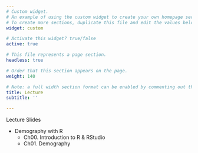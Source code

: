 ```yaml
---
# Custom widget.
# An example of using the custom widget to create your own homepage section.
# To create more sections, duplicate this file and edit the values below as desired.
widget: custom

# Activate this widget? true/false
active: true

# This file represents a page section.
headless: true

# Order that this section appears on the page.
weight: 140

# Note: a full width section format can be enabled by commenting out the `title` and `subtitle` with a `#`.
title: Lecture
subtitle: ''

---
```


Lecture Slides 

- Demography with R 
    - Ch00. Introduction to R & RStudio
    - Ch01. Demography 
